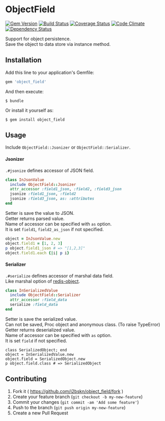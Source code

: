 # ObjectField

[![Gem Version](https://badge.fury.io/rb/object_field.svg)](http://badge.fury.io/rb/object_field)
[![Build Status](https://travis-ci.org/i2bskn/object_field.svg)](https://travis-ci.org/i2bskn/object_field)
[![Coverage Status](https://coveralls.io/repos/i2bskn/object_field/badge.png)](https://coveralls.io/r/i2bskn/object_field)
[![Code Climate](https://codeclimate.com/github/i2bskn/object_field/badges/gpa.svg)](https://codeclimate.com/github/i2bskn/object_field)
[![Dependency Status](https://gemnasium.com/i2bskn/object_field.svg)](https://gemnasium.com/i2bskn/object_field)

Support for object persistence.  
Save the object to data store via instance method.

## Installation

Add this line to your application's Gemfile:

```ruby
gem 'object_field'
```

And then execute:

    $ bundle

Or install it yourself as:

    $ gem install object_field

## Usage

Include `ObjectField::Jsonizer` or `ObjectField::Serializer`.

#### Jsonizer

`.#jsonize` defines accessor of JSON field.  

```ruby
class InJsonValue
  include ObjectField::Jsonizer
  attr_accessor :field1_json, :field2, :field3_json
  jsonize :field1_json, :field2
  jsonize :field3_json, as: :attributes
end
```

Setter is save the value to JSON.  
Getter returns parsed value.  
Name of accessor can be specified with `as` option.  
It is set `field1`, `field2_as_json` if not specified.

```ruby
object = InJsonValue.new
object.field1 = [1, 2, 3]
p object.field1_json # => "[1,2,3]"
object.field1.each {|i| p i}
```

#### Serializer

`.#serialize` defines accessor of marshal data field.  
Like marshal option of [redis-object](https://github.com/nateware/redis-objects).

```ruby
class InSerializedValue
  include ObjectField::Serializer
  attr_accessor :field_data
  serialize :field_data
end
```

Setter is save the serialized value.  
Can not be saved, Proc object and anonymous class. (To raise TypeError)  
Getter returns deserialized value.  
Name of accessor can be specified with `as` option.  
It is set `field` if not specified.

```
class SerializedObject; end
object = InSerializedValue.new
object.field = SerializedObject.new
p object.field.class # => SerializedObject
```

## Contributing

1. Fork it ( https://github.com/i2bskn/object_field/fork )
2. Create your feature branch (`git checkout -b my-new-feature`)
3. Commit your changes (`git commit -am 'Add some feature'`)
4. Push to the branch (`git push origin my-new-feature`)
5. Create a new Pull Request

